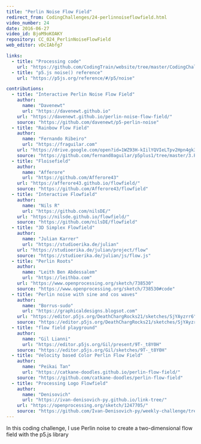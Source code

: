 ```yaml
---
title: "Perlin Noise Flow Field"
redirect_from: CodingChallenges/24-perlinnoiseflowfield.html
video_number: 24
date: 2016-06-27
video_id: BjoM9oKOAKY
repository: CC_024_PerlinNoiseFlowField
web_editor: vDcIAbfg7

links:
  - title: "Processing code"
    url: "https://github.com/CodingTrain/website/tree/master/CodingChallenges/CC_024_PerlinNoiseFlowField_Processing"
  - title: "p5.js noise() reference"
    url: "https://p5js.org/reference/#/p5/noise"

contributions:
  - title: "Interactive Perlin Noise Flow Field"
    author:
      name: "Davenewt"
      url: "https://davenewt.github.io"
    url: "https://davenewt.github.io/perlin-noise-flow-field/"
    source: "https://github.com/davenewt/p5-perlin-noise"
  - title: "Rainbow Flow Field"
    author:
      name: "Fernando Ribeiro"
      url: "https://fraguilar.com"
    url: "https://drive.google.com/open?id=1WZ93H-kIilYQVIeLTpv2Hpn4gk36xaTS"
    source: "https://github.com/fernand0aguilar/p5plus1/tree/master/3.Projects/06.RainbowFlowField"
  - title: "Floisefield"
    author:
      name: "Afferore"
      url: "https://github.com/Afferore43"
    url: "https://afferore43.github.io/flowfield/"
    source: "https://github.com/Afferore43/flowfield"
  - title: "Interactive Flowfield"
    author:
      name: "Nils R"
      url: "https://github.com/nilsDE/"
    url: "https://nilsde.github.io/flowfield/"
    source: "https://github.com/nilsDE/flowfield"
  - title: "3D Simplex Flowfield"
    author:
      name: "Julian Karrer"
      url: "https://studioerika.de/julian"
    url: "https://studioerika.de/julian/project/flow"
    source: "https://studioerika.de/julian/js/flow.js"
  - title: "Perlin Roots"
    author:
      name: "Leith Ben Abdessalem"
      url: "https://leithba.com"
    url: "https://www.openprocessing.org/sketch/738530"
    source: "https://www.openprocessing.org/sketch/738530#code"
  - title: "Perlin noise with sine and cos waves"
    author:
      name: "Borrus-sudo"
      url: "https://graphicaldesigns.blogsot.com"
    url: "https://editor.p5js.org/DeathChargRocks21/sketches/SjYAyzrr6"
    source: "https://editor.p5js.org/DeathChargRocks21/sketches/SjYAyzrr6"
  - title: "flow field playground"
    author:
      name: "Gil Lianni"
      url: "https://editor.p5js.org/Gil/present/9T-_t8Y0H"
    source: "https://editor.p5js.org/Gil/sketches/9T-_t8Y0H"
  - title: "Velocity based Color Perlin Flow Field"
    author:
      name: "Peikai Tan"
      url: "https://catkane-doodles.github.io/perlin-flow-field/"
    source: "https://github.com/catkane-doodles/perlin-flow-field"
  - title: "Processing Logo Flowfield"
    author:
      name: "Denisovich"
      url: "https://ivan-denisovich-py.github.io/link-tree/"
    url: "https://openprocessing.org/sketch/1247705/"
    source: "https://github.com/Ivan-Denisovich-py/weekly-challenge/tree/main/p5logo"
---
```


In this coding challenge, I use Perlin noise to create a two-dimensional flow field with the p5.js library
